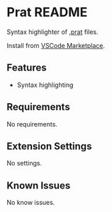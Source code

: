 # Prat README

Syntax highlighter of [.prat](https://github.com/magnetenstad/prat.js) files.

Install from [VSCode Marketplace](https://marketplace.visualstudio.com/items?itemName=magneet.prat).

## Features

- Syntax highlighting

## Requirements

No requirements.

## Extension Settings

No settings.

## Known Issues

No know issues.
